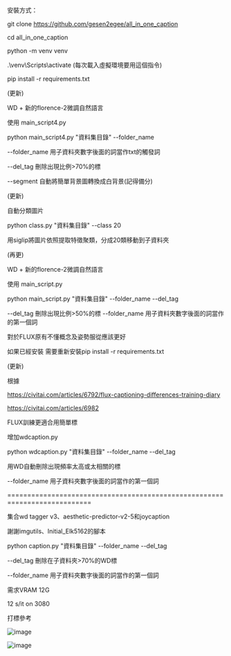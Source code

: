 安裝方式：


git clone https://github.com/gesen2egee/all_in_one_caption

cd all_in_one_caption

python -m venv venv

.\venv\Scripts\activate (每次載入虛擬環境要用這個指令)

pip install -r requirements.txt



(更新)


WD + 新的florence-2微調自然語言

使用 main_script4.py

python main_script4.py "資料集目錄" --folder_name  

--folder_name 用子資料夾數字後面的詞當作txt的觸發詞

--del_tag 刪除出現比例>70%的標

--segment 自動將簡單背景圖轉換成白背景(記得備分)



(更新)

自動分類圖片

python class.py "資料集目錄" --class 20

用siglip將圖片依照提取特徵聚類，分成20類移動到子資料夾


(再更)

WD + 新的florence-2微調自然語言

使用 main_script.py

python main_script.py "資料集目錄" --folder_name  --del_tag

--del_tag 刪除出現比例>50%的標
--folder_name 用子資料夾數字後面的詞當作的第一個詞


對於FLUX原有不懂概念及姿勢服從應該更好

如果已經安裝 需要重新安裝pip install -r requirements.txt



(更新)

根據

https://civitai.com/articles/6792/flux-captioning-differences-training-diary

https://civitai.com/articles/6982


FLUX訓練更適合用簡單標

增加wdcaption.py

python wdcaption.py "資料集目錄" --folder_name --del_tag

用WD自動刪除出現頻率太高或太相關的標


--folder_name 用子資料夾數字後面的詞當作的第一個詞


===========================================================================


集合wd tagger v3、aesthetic-predictor-v2-5和joycaption

謝謝imgutils、Initial_Elk5162的腳本




python caption.py "資料集目錄" --folder_name --del_tag


--del_tag 刪除在子資料夾>70%的WD標

--folder_name 用子資料夾數字後面的詞當作的第一個詞



需求VRAM 12G

12 s/it on 3080

打標參考

![image](https://github.com/user-attachments/assets/4f4f4488-e036-4aaa-9324-829f18cb7491)

![image](https://github.com/user-attachments/assets/2063eff4-0eed-402d-b91a-bc1c36476432)

